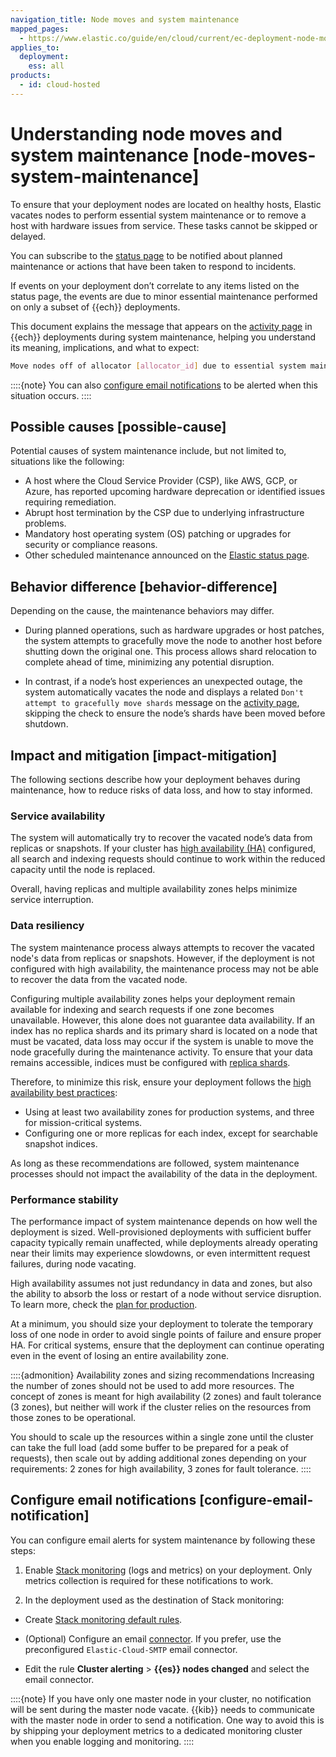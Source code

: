 ```yaml
---
navigation_title: Node moves and system maintenance
mapped_pages:
  - https://www.elastic.co/guide/en/cloud/current/ec-deployment-node-move.html
applies_to:
  deployment:
    ess: all
products:
  - id: cloud-hosted
---
```


# Understanding node moves and system maintenance [node-moves-system-maintenance]

To ensure that your deployment nodes are located on healthy hosts, Elastic vacates nodes to perform essential system maintenance or to remove a host with hardware issues from service. These tasks cannot be skipped or delayed.

You can subscribe to the [status page](https://status.elastic.co/) to be notified about planned maintenance or actions that have been taken to respond to incidents.

If events on your deployment don’t correlate to any items listed on the status page, the events are due to minor essential maintenance performed on only a subset of {{ech}} deployments.

This document explains the message that appears on the [activity page](../../deploy-manage/deploy/elastic-cloud/keep-track-of-deployment-activity.md) in {{ech}} deployments during system maintenance, helping you understand its meaning, implications, and what to expect:

```sh
Move nodes off of allocator [allocator_id] due to essential system maintenance.
```

::::{note}
You can also [configure email notifications](#email) to be alerted when this situation occurs.
::::

## Possible causes [possible-cause]

Potential causes of system maintenance include, but not limited to, situations like the following:

* A host where the Cloud Service Provider (CSP), like AWS, GCP, or Azure, has reported upcoming hardware deprecation or identified issues requiring remediation.
* Abrupt host termination by the CSP due to underlying infrastructure problems.
* Mandatory host operating system (OS) patching or upgrades for security or compliance reasons.
* Other scheduled maintenance announced on the [Elastic status page](https://status.elastic.co/).

## Behavior difference [behavior-difference]

Depending on the cause, the maintenance behaviors may differ.

* During planned operations, such as hardware upgrades or host patches, the system attempts to gracefully move the node to another host before shutting down the original one. This process allows shard relocation to complete ahead of time, minimizing any potential disruption.

* In contrast, if a node’s host experiences an unexpected outage, the system automatically vacates the node and displays a related `Don't attempt to gracefully move shards` message on the [activity page](../../deploy-manage/deploy/elastic-cloud/keep-track-of-deployment-activity.md), skipping the check to ensure the node’s shards have been moved before shutdown.

## Impact and mitigation [impact-mitigation]

The following sections describe how your deployment behaves during maintenance, how to reduce risks of data loss, and how to stay informed. 

### Service availability

The system will automatically try to recover the vacated node’s data from replicas or snapshots. If your cluster has [high availability (HA)](/deploy-manage/deploy/elastic-cloud/elastic-cloud-hosted-planning.md#ec-ha) configured, all search and indexing requests should continue to work within the reduced capacity until the node is replaced.

Overall, having replicas and multiple availability zones helps minimize service interruption.

### Data resiliency 

The system maintenance process always attempts to recover the vacated node's data from replicas or snapshots. However, if the deployment is not configured with high availability, the maintenance process may not be able to recover the data from the vacated node.

Configuring multiple availability zones helps your deployment remain available for indexing and search requests if one zone becomes unavailable. However, this alone does not guarantee data availability. If an index has no replica shards and its primary shard is located on a node that must be vacated, data loss may occur if the system is unable to move the node gracefully during the maintenance activity. To ensure that your data remains accessible, indices must be configured with [replica shards](/deploy-manage/distributed-architecture/clusters-nodes-shards.md).

Therefore, to minimize this risk, ensure your deployment follows the [high availability best practices](/deploy-manage/deploy/elastic-cloud/elastic-cloud-hosted-planning.md#ec-ha):
- Using at least two availability zones for production systems, and three for mission-critical systems.
- Configuring one or more replicas for each index, except for searchable snapshot indices.

As long as these recommendations are followed, system maintenance processes should not impact the availability of the data in the deployment.

### Performance stability

The performance impact of system maintenance depends on how well the deployment is sized. Well-provisioned deployments with sufficient buffer capacity typically remain unaffected, while deployments already operating near their limits may experience slowdowns, or even intermittent request failures, during node vacating.

High availability assumes not just redundancy in data and zones, but also the ability to absorb the loss or restart of a node without service disruption. To learn more, check the [plan for production](/deploy-manage/deploy/elastic-cloud/elastic-cloud-hosted-planning.md#ec-ha).

At a minimum, you should size your deployment to tolerate the temporary loss of one node in order to avoid single points of failure and ensure proper HA. For critical systems, ensure that the deployment can continue operating even in the event of losing an entire availability zone.

::::{admonition} Availability zones and sizing recommendations
Increasing the number of zones should not be used to add more resources. The concept of zones is meant for high availability (2 zones) and fault tolerance (3 zones), but neither will work if the cluster relies on the resources from those zones to be operational.

You should to scale up the resources within a single zone until the cluster can take the full load (add some buffer to be prepared for a peak of requests), then scale out by adding additional zones depending on your requirements: 2 zones for high availability, 3 zones for fault tolerance.
::::


## Configure email notifications [configure-email-notification]

You can configure email alerts for system maintenance by following these steps: 

1. Enable [Stack monitoring](/deploy-manage/monitor/stack-monitoring/ece-ech-stack-monitoring.md#enable-logging-and-monitoring-steps) (logs and metrics) on your deployment. Only metrics collection is required for these notifications to work.

2. In the deployment used as the destination of Stack monitoring:

  * Create [Stack monitoring default rules](/deploy-manage/monitor/monitoring-data/configure-stack-monitoring-alerts.md#_create_default_rules).

  * (Optional) Configure an email [connector](kibana://reference/connectors-kibana/email-action-type.md). If you prefer, use the preconfigured `Elastic-Cloud-SMTP` email connector.

  * Edit the rule  **Cluster alerting** > **{{es}} nodes changed** and select the email connector.

::::{note}
If you have only one master node in your cluster, no notification will be sent during the master node vacate. {{kib}} needs to communicate with the master node in order to send a notification. One way to avoid this is by shipping your deployment metrics to a dedicated monitoring cluster when you enable logging and monitoring.
::::

